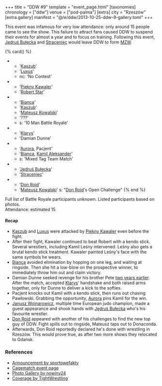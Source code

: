 +++
title = "DDW #9"
template = "event_page.html"
[taxonomies]
chronology = ["ddw"]
venue = ["pod-palma"]
[extra]
city = "Rzeszów"
[extra.gallery]
manifest = "@/e/ddw/2013-10-25-ddw-9-gallery.toml"
+++

This event was infamous for very low attendance: only around 15 people came to see the show. This failure to attract fans caused DDW to suspend their events for almost a year and to focus on training. Following this event, [Jędruś Bułecka](@/w/jedrus-bulecka.md) and [Straceniec](@/w/shadow.md) would leave DDW to form [MZW](@/o/mzw.md).

{% card() %}
- - '[Kaszub](@/w/kaszub.md)'
  - '[Luxus](@/w/luxus.md)'
  - nc: 'No Contest'
- - '[Piękny Kawaler](@/w/piekny-kawaler.md)'
  - '[Robert Star](@/w/robert-star.md)'
- - '[Bianca](@/w/bianca.md)'
  - '[Kaszub](@/w/kaszub.md)'
  - '[Mateusz Kowalski](@/w/mateusz-kakareko.md)'
  - '???'
  - s: '10 Man Battle Royale'
- - '[Klarys](@/w/klarys.md)'
  - 'Damian Dunne'
- - '[Aurora](@/w/kasandra.md), Pacjent'
  - '[Bianca](@/w/bianca.md), [Kamil Aleksander](@/w/kamil-aleksander.md)'
  - s: 'Mixed Tag Team Match'
- - '[Jędruś Bułecka](@/w/jedrus-bulecka.md)'
  - '[Straceniec](@/w/shadow.md)'
- - '[Don Roid](@/w/don-roid.md)'
  - '[Mateusz Kowalski](@/w/mateusz-kakareko.md)'
    s: "[Don Roid](@/w/don-roid.md)'s Open Challenge"
{% end %}

Full list of Battle Royale participants unknown. Listed participants based on photos. \
Attendance: estimated 15

#### Recap

* [Kaszub](@/w/kaszub.md) and [Luxus](@/w/luxus.md) were attacked by [Piękny Kawaler](@/w/piekny-kawaler.md) even before the fight.
* After their fight, Kawaler continued to beat Robert with a kendo stick. Several wrestlers, including Kamil Leśny intervened. Leśny also gets a brutal kendo stick treatment. Kawaler painted Leśny's face with the same symbols he wears.
* [Bianca](@/w/bianca.md) avoided elimination by hopping on one leg, and waiting  at ringside. Then she hit a low-blow on the prospective winner, to immediately throw him out and claim victory.
* Damian Dunne seeked revenge for his brother Pete [two years earlier](@/e/ddw/2012-03-09-ddw-6.md). After the match, accepted [Klarys](@/w/klarys.md)' handshake and both raised arms together, only for Dunne to deliver a kick to the softies.
* Pacjent knocks out Kamil with a kendo stick, then runs out chasing Pawłowski. Grabbing the opportunity, [Aurora](@/w/kasandra.md) pins Kamil for the win.
* [Janusz Wojnarowicz][wojnarowicz], multiple time European judo champion, made a guest appearance and shook hands with [Jędruś Bułecka](@/w/jedrus-bulecka.md) who's his favourite wrestler.
* [Don Roid](@/w/don-roid.md) appeared with another of his challenges to find the new top guy of DDW. Fight spills out to ringside, Mateusz taps out to Donaconda.
* Afterwards, Don Roid reportedly declared he's done with wrestling in Rzeszów. This would prove true, as after two more shows they relocated to Gdańsk.

### References

* [Announcement by sportowefakty](https://sportowefakty.wp.pl/wrestling/392984/gala-ddw-9-juz-25-pazdziernika)
* [Cagematch event page](https://www.cagematch.net/?id=1&nr=102902)
* [Photo Gallery by nowiny24](https://nowiny24.pl/wrestling-gala-w-rzeszowie-pelna-ciekawych-starc-zdjecia/ar/6202009)
* [Coverage by TightWrestling](https://tightwrestling.blogspot.com/2013/11/do-or-die-wrestling-9-raport.html)

[wojnarowicz]: https://en.wikipedia.org/wiki/Janusz_Wojnarowicz
